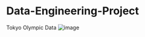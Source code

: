 # Data-Engineering-Project
Tokyo Olympic Data
![image](https://github.com/user-attachments/assets/ce861eb8-ed28-47c6-93fb-f8170a326108)
